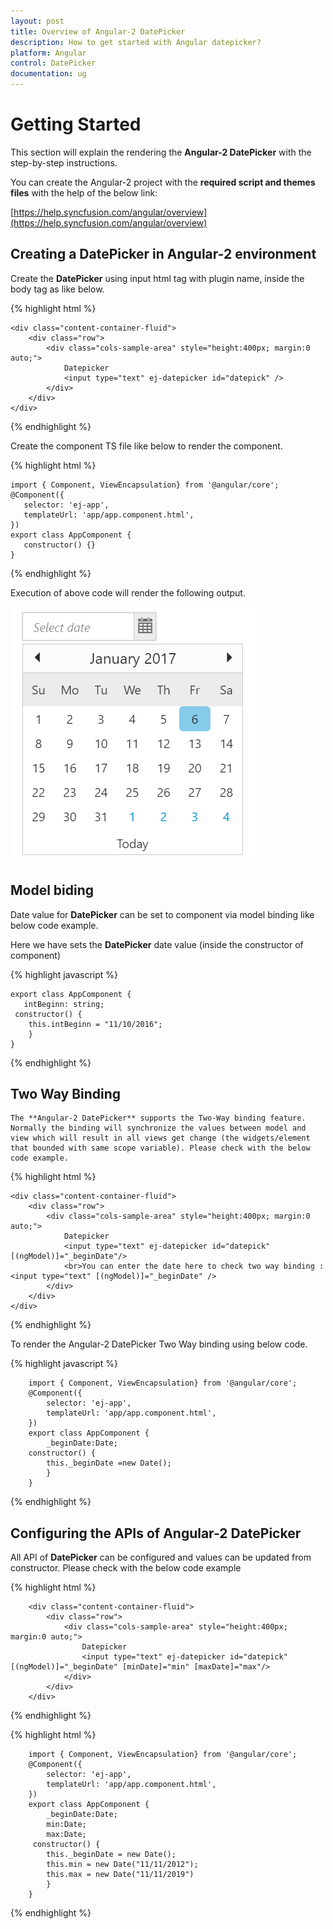 ```yaml
---
layout: post
title: Overview of Angular-2 DatePicker
description: How to get started with Angular datepicker?
platform: Angular
control: DatePicker
documentation: ug
---
```


# Getting Started

This section will explain the rendering the **Angular-2 DatePicker** with the step-by-step instructions.

You can create the Angular-2 project with the **required script and themes files** with the help of the below link:

[https://help.syncfusion.com/angular/overview](https://help.syncfusion.com/angular/overview)


## Creating a DatePicker in Angular-2 environment

Create the **DatePicker** using input html tag with plugin name, inside the body tag as like below.

{% highlight html %}

    <div class="content-container-fluid">
        <div class="row">
            <div class="cols-sample-area" style="height:400px; margin:0 auto;">
                Datepicker
                <input type="text" ej-datepicker id="datepick" />
            </div>
        </div>
    </div>

{% endhighlight %}

Create the component TS file like below to render the component.

{% highlight html %}

    import { Component, ViewEncapsulation} from '@angular/core';
    @Component({
       selector: 'ej-app',
       templateUrl: 'app/app.component.html',
    })
    export class AppComponent {
       constructor() {}
    }

{% endhighlight %}

Execution of above code will render the following output.

![Angular date picker control](gettingstarted_images\gettingstarted_img1.png)

## Model biding

Date value for **DatePicker** can be set to component via model binding like below code example.

Here we have sets the **DatePicker** date value (inside the constructor of component)

{% highlight javascript %}

    export class AppComponent {
       intBeginn: string;
     constructor() {
        this.intBeginn = "11/10/2016";
        }
    }

{% endhighlight %}

## Two Way Binding  

    The **Angular-2 DatePicker** supports the Two-Way binding feature. Normally the binding will synchronize the values between model and view which will result in all views get change (the widgets/element that bounded with same scope variable). Please check with the below code example.
                              
{% highlight html %}

    <div class="content-container-fluid">
        <div class="row">
            <div class="cols-sample-area" style="height:400px; margin:0 auto;">
                Datepicker
                <input type="text" ej-datepicker id="datepick"  [(ngModel)]="_beginDate"/>
                <br>You can enter the date here to check two way binding :<input type="text" [(ngModel)]="_beginDate" />
            </div>            
        </div>
    </div>
 
{% endhighlight %}

To render the Angular-2 DatePicker Two Way binding using below code.

{% highlight javascript %}

        import { Component, ViewEncapsulation} from '@angular/core';
        @Component({
            selector: 'ej-app',
            templateUrl: 'app/app.component.html',
        })
        export class AppComponent {
            _beginDate:Date;
        constructor() {
            this._beginDate =new Date();   
            }
        }

{% endhighlight %}

## Configuring the APIs of Angular-2 DatePicker 

All API of **DatePicker** can be configured and values can be updated from constructor. Please check with the below code example

{% highlight html %}

        <div class="content-container-fluid">
            <div class="row">
                <div class="cols-sample-area" style="height:400px; margin:0 auto;">
                    Datepicker
                    <input type="text" ej-datepicker id="datepick"  [(ngModel)]="_beginDate" [minDate]="min" [maxDate]="max"/>             
                </div>            
            </div>
        </div>

{% endhighlight %}

{% highlight html %}

        import { Component, ViewEncapsulation} from '@angular/core';
        @Component({
            selector: 'ej-app',
            templateUrl: 'app/app.component.html',
        })
        export class AppComponent {
            _beginDate:Date;
            min:Date;
            max:Date;
         constructor() {
            this._beginDate = new Date();   
            this.min = new Date("11/11/2012");
            this.max = new Date("11/11/2019")
            }
        }

{% endhighlight %}




